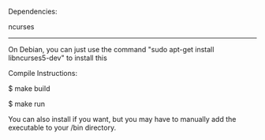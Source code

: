 Dependencies:

ncurses

_______________________________________________________________________________________________

On Debian, you can just use the command "sudo apt-get install libncurses5-dev" to install this

Compile Instructions:

$ make build

$ make run

You can also install if you want, but you may have to manually add the executable to your /bin directory.
